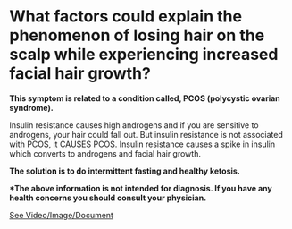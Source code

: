 # What factors could explain the phenomenon of losing hair on the scalp while experiencing increased facial hair growth?

**This symptom is related to a condition called, PCOS (polycystic ovarian syndrome).**

Insulin resistance causes high androgens and if you are sensitive to androgens, your hair could fall out. But insulin resistance is not associated with PCOS, it CAUSES PCOS. Insulin resistance causes a spike in insulin which converts to androgens and facial hair growth.

**The solution is to do intermittent fasting and healthy ketosis.**

**\*The above information is not intended for diagnosis. If you have any health concerns you should consult your physician.**

 [See Video/Image/Document](https://hls-player.drberg.com/asset?path=migrated-assets/losing-hair-but-getting-facial-hair-growth-drberg)